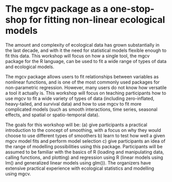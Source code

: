 # The mgcv package as a one-stop-shop for fitting non-linear ecological models

The amount and complexity of ecological data has grown substantially in the last decade, 
and with it the need for statistical models flexible enough to fit this data. 
This workshop will focus on how a single tool, the mgcv package for the R language, 
can be used to fit a wide range of types of data and ecological models. 

The mgcv package allows users to fit relationships between variables as nonlinear functions, 
and is one of the most commonly used packages for non-parametric regression. 
However, many users do not know how versatile a tool it actually is. 
This workshop will focus on teaching participants how to use mgcv to fit a 
wide variety of types of data (including zero-inflated,  heavy-tailed, and survival data) 
and how to use mgcv to fit more complicated models (such as smooth interactions, time series, 
seasonal effects, and spatial or spatio-temporal data). 

The goals for this workshop will be: (a) give participants a practical introduction to the concept of smoothing, 
with a focus on why they would choose to use different types of smoothers b) learn to test how well a given mgcv 
model fits and perform model selection c) give participants an idea of the range of modelling possibilities using this package. 
Participants will be assumed to be familiar with the basics of R (loading and manipulating data, calling functions, and plotting) 
and regression using R (linear models using lm() and generalized linear models using glm()). 
The organizers have extensive practical experience with ecological statistics and modelling using mgcv.
